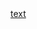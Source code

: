 <!DOCTYPE html>
<html lang="en">
<head>
	<meta charset="UTF-8">
	<meta name="viewport" content="width=device-width, initial-scale=1.0">
	<title>baba</title>
	<link rel="stylesheet" href="css/style.css">
</head>
<body>
	<a href="https://www.youtube.com/watch?v=HHhaoUAe1K8&list=PL0lO_mIqDDFUesRNkeg46TDd5I6r7p2PI&index=5">text</a>
</body>
</html>